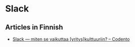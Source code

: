 # Slack



## Articles in Finnish

- [Slack — miten se vaikuttaa [yritys]kulttuuriin? – Codento](http://codento.fi/2016/01/slackin-vaikutus-codento-kulttuuriin/)
